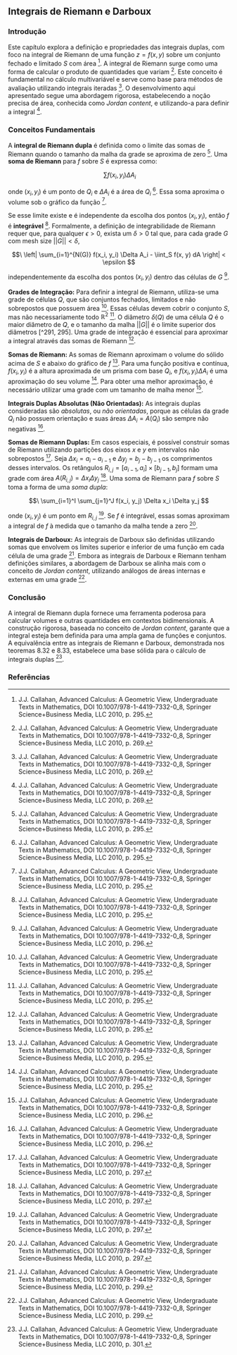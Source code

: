 ## Integrais de Riemann e Darboux

### Introdução
Este capítulo explora a definição e propriedades das integrais duplas, com foco na integral de Riemann de uma função $z = f(x, y)$ sobre um conjunto fechado e limitado $S$ com área [^295]. A integral de Riemann surge como uma forma de calcular o produto de quantidades que variam [^269]. Este conceito é fundamental no cálculo multivariável e serve como base para métodos de avaliação utilizando integrais iteradas [^269]. O desenvolvimento aqui apresentado segue uma abordagem rigorosa, estabelecendo a noção precisa de área, conhecida como *Jordan content*, e utilizando-a para definir a integral [^269].

### Conceitos Fundamentais

A **integral de Riemann dupla** é definida como o limite das somas de Riemann quando o tamanho da malha da grade se aproxima de zero [^295]. Uma **soma de Riemann** para $f$ sobre $S$ é expressa como:

$$\
\sum f(x_i, y_i) \Delta A_i
$$

onde $(x_i, y_i)$ é um ponto de $Q_i$ e $\Delta A_i$ é a área de $Q_i$ [^295]. Essa soma aproxima o volume sob o gráfico da função [^295].

Se esse limite existe e é independente da escolha dos pontos $(x_i, y_i)$, então $f$ é **integrável** [^295]. Formalmente, a definição de integrabilidade de Riemann requer que, para qualquer $\epsilon > 0$, exista um $\delta > 0$ tal que, para cada grade $G$ com mesh size $||G|| < \delta$,

$$\
\left| \sum_{i=1}^{N(G)} f(x_i, y_i) \Delta A_i - \iint_S f(x, y) dA \right| < \epsilon
$$

independentemente da escolha dos pontos $(x_i, y_i)$ dentro das células de $G$ [^296].

**Grades de Integração:** Para definir a integral de Riemann, utiliza-se uma grade de células $Q$, que são conjuntos fechados, limitados e não sobrepostos que possuem área [^295]. Essas células devem cobrir o conjunto $S$, mas não necessariamente todo $\mathbb{R}^2$ [^295]. O diâmetro $\delta(Q)$ de uma célula $Q$ é o maior diâmetro de $Q$, e o tamanho da malha $||G||$ é o limite superior dos diâmetros [^291, 295]. Uma grade de integração é essencial para aproximar a integral através das somas de Riemann [^295].

**Somas de Riemann:** As somas de Riemann aproximam o volume do sólido acima de $S$ e abaixo do gráfico de $f$ [^295]. Para uma função positiva e contínua, $f(x_i, y_i)$ é a altura aproximada de um prisma com base $Q_i$, e $f(x_i, y_i) \Delta A_i$ é uma aproximação do seu volume [^295]. Para obter uma melhor aproximação, é necessário utilizar uma grade com um tamanho de malha menor [^296].

**Integrais Duplas Absolutas (Não Orientadas):** As integrais duplas consideradas são *absolutas*, ou *não orientadas*, porque as células da grade $Q_i$ não possuem orientação e suas áreas $\Delta A_i = A(Q_i)$ são sempre não negativas [^296].

**Somas de Riemann Duplas:** Em casos especiais, é possível construir somas de Riemann utilizando partições dos eixos $x$ e $y$ em intervalos não sobrepostos [^297]. Seja $\Delta x_i = a_i - a_{i-1}$ e $\Delta y_j = b_j - b_{j-1}$ os comprimentos desses intervalos. Os retângulos $R_{i,j} = [a_{i-1}, a_i] \times [b_{j-1}, b_j]$ formam uma grade com área $A(R_{i,j}) = \Delta x_i \Delta y_j$ [^297]. Uma soma de Riemann para $f$ sobre $S$ toma a forma de uma *soma dupla*:

$$\
\sum_{i=1}^I \sum_{j=1}^J f(x_i, y_j) \Delta x_i \Delta y_j
$$

onde $(x_i, y_j)$ é um ponto em $R_{i,j}$ [^297]. Se $f$ é integrável, essas somas aproximam a integral de $f$ à medida que o tamanho da malha tende a zero [^297].

**Integrais de Darboux:** As integrais de Darboux são definidas utilizando somas que envolvem os limites superior e inferior de uma função em cada célula de uma grade [^299]. Embora as integrais de Darboux e Riemann tenham definições similares, a abordagem de Darboux se alinha mais com o conceito de *Jordan content*, utilizando análogos de áreas internas e externas em uma grade [^299].

### Conclusão

A integral de Riemann dupla fornece uma ferramenta poderosa para calcular volumes e outras quantidades em contextos bidimensionais. A construção rigorosa, baseada no conceito de *Jordan content*, garante que a integral esteja bem definida para uma ampla gama de funções e conjuntos. A equivalência entre as integrais de Riemann e Darboux, demonstrada nos teoremas 8.32 e 8.33, estabelece uma base sólida para o cálculo de integrais duplas [^301].

### Referências
[^269]: J.J. Callahan, Advanced Calculus: A Geometric View, Undergraduate Texts in Mathematics, DOI 10.1007/978-1-4419-7332-0_8, Springer Science+Business Media, LLC 2010, p. 269.
[^295]: J.J. Callahan, Advanced Calculus: A Geometric View, Undergraduate Texts in Mathematics, DOI 10.1007/978-1-4419-7332-0_8, Springer Science+Business Media, LLC 2010, p. 295.
[^296]: J.J. Callahan, Advanced Calculus: A Geometric View, Undergraduate Texts in Mathematics, DOI 10.1007/978-1-4419-7332-0_8, Springer Science+Business Media, LLC 2010, p. 296.
[^297]: J.J. Callahan, Advanced Calculus: A Geometric View, Undergraduate Texts in Mathematics, DOI 10.1007/978-1-4419-7332-0_8, Springer Science+Business Media, LLC 2010, p. 297.
[^299]: J.J. Callahan, Advanced Calculus: A Geometric View, Undergraduate Texts in Mathematics, DOI 10.1007/978-1-4419-7332-0_8, Springer Science+Business Media, LLC 2010, p. 299.
[^291]: J.J. Callahan, Advanced Calculus: A Geometric View, Undergraduate Texts in Mathematics, DOI 10.1007/978-1-4419-7332-0_8, Springer Science+Business Media, LLC 2010, p. 291.
[^301]: J.J. Callahan, Advanced Calculus: A Geometric View, Undergraduate Texts in Mathematics, DOI 10.1007/978-1-4419-7332-0_8, Springer Science+Business Media, LLC 2010, p. 301.

<!-- END -->